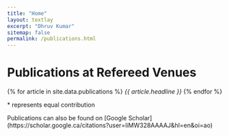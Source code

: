 ```yaml
---
title: "Home"
layout: textlay
excerpt: "Dhruv Kumar"
sitemap: false
permalink: /publications.html
---
```


# Publications at Refereed Venues
{% for article in site.data.publications %}
<em>{{ article.headline }}</em>
{% endfor %}
<p>* represents equal contribution
<p>Publications can also be found on [Google Scholar](https://scholar.google.ca/citations?user=IiMW328AAAAJ&hl=en&oi=ao)</p>
